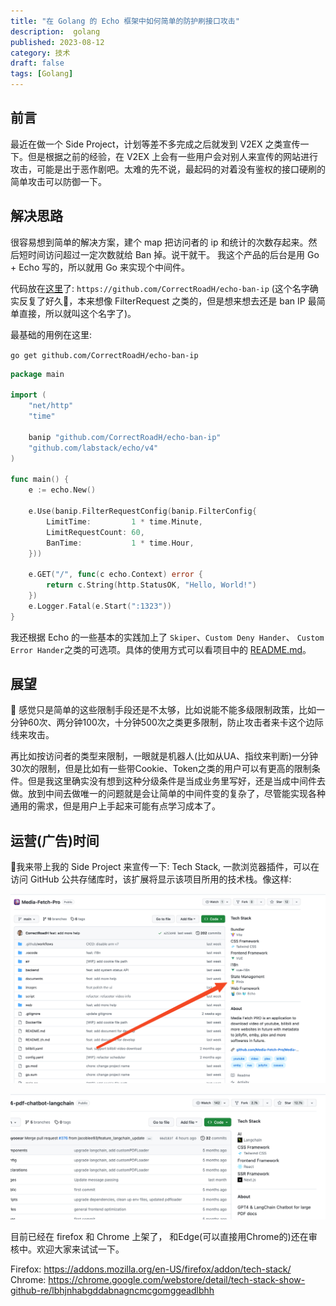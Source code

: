 ```yaml
---
title: "在 Golang 的 Echo 框架中如何简单的防护刷接口攻击"
description:  golang
published: 2023-08-12
category: 技术
draft: false
tags: [Golang] 
---
```


## 前言
最近在做一个 Side Project，计划等差不多完成之后就发到 V2EX 之类宣传一下。但是根据之前的经验，在 V2EX 上会有一些用户会对别人来宣传的网站进行攻击，可能是出于恶作剧吧。太难的先不说，最起码的对着没有鉴权的接口硬刷的简单攻击可以防御一下。

## 解决思路
很容易想到简单的解决方案，建个 map 把访问者的 ip 和统计的次数存起来。然后短时间访问超过一定次数就给 Ban 掉。说干就干。 我这个产品的后台是用 Go + Echo 写的，所以就用 Go 来实现个中间件。

代码放在[这里](https://github.com/CorrectRoadH/echo-ban-ip)了: `https://github.com/CorrectRoadH/echo-ban-ip`  (这个名字确实反复了好久🤣，本来想像 FilterRequest 之类的，但是想来想去还是 ban IP 最简单直接，所以就叫这个名字了)。

最基础的用例在这里:

`go get github.com/CorrectRoadH/echo-ban-ip`
```go
package main

import (
	"net/http"
	"time"

	banip "github.com/CorrectRoadH/echo-ban-ip"
	"github.com/labstack/echo/v4"
)

func main() {
	e := echo.New()

	e.Use(banip.FilterRequestConfig(banip.FilterConfig{
		LimitTime:         1 * time.Minute,
		LimitRequestCount: 60,
		BanTime:           1 * time.Hour,
	}))

	e.GET("/", func(c echo.Context) error {
		return c.String(http.StatusOK, "Hello, World!")
	})
	e.Logger.Fatal(e.Start(":1323"))
}
```

我还根据 Echo 的一些基本的实践加上了 `Skiper`、`Custom Deny Hander`、 `Custom Error Hander`之类的可选项。具体的使用方式可以看项目中的 [README.md](https://github.com/CorrectRoadH/echo-ban-ip)。

## 展望
🤔 感觉只是简单的这些限制手段还是不太够，比如说能不能多级限制政策，比如一分钟60次、两分钟100次，十分钟500次之类更多限制，防止攻击者来卡这个边际线来攻击。

再比如按访问者的类型来限制，一眼就是机器人(比如从UA、指纹来判断)一分钟30次的限制，但是比如有一些带Cookie、Token之类的用户可以有更高的限制条件。但是我这里确实没有想到这种分级条件是当成业务里写好，还是当成中间件去做。放到中间去做唯一的问题就是会让简单的中间件变的复杂了，尽管能实现各种通用的需求，但是用户上手起来可能有点学习成本了。


## 运营(广告)时间
👀我来带上我的 Side Project 来宣传一下: Tech Stack, 一款浏览器插件，可以在访问 GitHub 公共存储库时，该扩展将显示该项目所用的技术栈。像这样:

![TechStack 获取 Media Fetch PRO 的技术栈的截图](1.png)

![TechStack 获取 PDF ChatBot Langchain 的技术栈的截图](2.png)

目前已经在 firefox 和 Chrome 上架了， 和Edge(可以直接用Chrome的)还在审核中。欢迎大家来试试一下。

Firefox: https://addons.mozilla.org/en-US/firefox/addon/tech-stack/
Chrome: https://chrome.google.com/webstore/detail/tech-stack-show-github-re/lbhjnhabgddabnagncmcgomggeadlbhh
